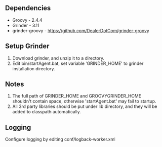 Dependencies
----------------------------------------------
* Groovy - 2.4.4
* Grinder - 3.11
* grinder-groovy - https://github.com/DealerDotCom/grinder-groovy

Setup Grinder
----------------------------------------------
1. Download grinder, and unzip it to a directory.
2. Edit bin/startAgent.bat, set variable 'GRINDER_HOME' to grinder installation directory.

Notes
----------------------------------------------
1. The full path of GRINDER_HOME and GROOVYGRINDER_HOME shouldn't contain space, otherwise 'startAgent.bat' may fail to startup.
2. All 3rd party libraries should be put under lib directory, and they will be added to classpath automatically.

Logging
----------------------------------------------
Configure logging by editing conf/logback-worker.xml